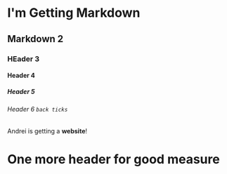 # I'm Getting Markdown
## Markdown 2
### HEader 3
#### Header 4
##### Header 5
###### Header 6 <angled brackets> `back ticks`
  Andrei is getting a **website**!
  
<h1>One more header for good measure</h1>
